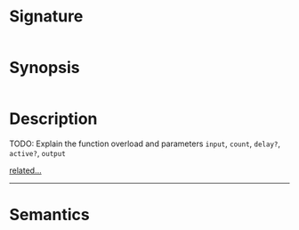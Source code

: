 # Signature
```vikid-signature
```

# Synopsis
```vikid-synopsis
```

# Description
TODO: Explain the function overload and parameters `input`, `count`, `delay?`, `active?`, `output`

[related...](http://reactivex.io/documentation/operators/buffer.html)

----
# Semantics